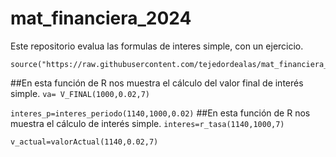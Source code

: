 # mat_financiera_2024
Este repositorio evalua las formulas de interes simple, con un ejercicio.

 ```
source("https://raw.githubusercontent.com/tejedordealas/mat_financiera_2024/main/tarea_mate.R")
```
##En esta función de R nos muestra el cálculo del valor final de interés simple.
```va= V_FINAL(1000,0.02,7)```

```interes_p=interes_periodo(1140,1000,0.02)```
##En esta función de R nos muestra el cálculo de interés simple.
```interes=r_tasa(1140,1000,7)```

```v_actual=valorActual(1140,0.02,7)```
